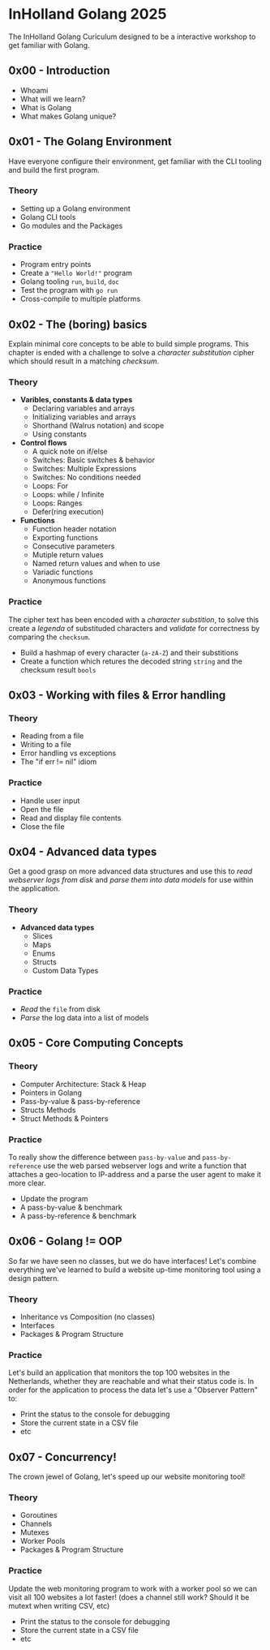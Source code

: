 # InHolland Golang 2025
The InHolland Golang Curiculum designed to be a interactive workshop to get familiar with Golang.

## 0x00 - Introduction
- Whoami
- What will we learn?
- What is Golang
- What makes Golang unique?

## 0x01 - The Golang Environment
Have everyone configure their environment, get familiar with the CLI tooling and build the first program.

### Theory
- Setting up a Golang environment
- Golang CLI tools
- Go modules and the Packages

### Practice
- Program entry points
- Create a `"Hello World!"` program
- Golang tooling `run`, `build`, `doc`
- Test the program with `go run`
- Cross-compile to multiple platforms

## 0x02 - The (boring) basics
Explain minimal core concepts to be able to build simple programs. This chapter is ended with a challenge to solve a _character substitution_ cipher which should result in a matching _checksum_.

### Theory
- **Varibles, constants & data types**
  - Declaring variables and arrays
  - Initializing variables and arrays
  - Shorthand (Walrus notation) and scope
  - Using constants
- **Control flows**
  - A quick note on if/else
  - Switches: Basic switches & behavior
  - Switches: Multiple Expressions
  - Switches: No conditions needed
  - Loops: For
  - Loops: while / Infinite
  - Loops: Ranges
  - Defer(ring execution)
- **Functions**
  - Function header notation
  - Exporting functions
  - Consecutive parameters
  - Mutiple return values
  - Named return values and when to use
  - Variadic functions
  - Anonymous functions

### Practice
The cipher text has been encoded with a _character substition_, to solve this create a _legenda_ of substituded characters and _validate_ for correctness by comparing the `checksum`.

 - Build a hashmap of every character (`a-zA-Z`) and their substitions
 - Create a function which retures  the decoded string `string` and the checksum result `bools`

## 0x03 - Working with files & Error handling
### Theory
- Reading from a file
- Writing to a file
- Error handling vs exceptions
- The "if err != nil" idiom

### Practice
- Handle user input
- Open the file
- Read and display file contents
- Close the file

## 0x04 - Advanced data types
Get a good grasp on more advanced data structures and use this to _read webserver logs from disk_ and _parse them into data models_ for use within the application.

### Theory
- **Advanced data types**
  - Slices
  - Maps
  - Enums
  - Structs
  - Custom Data Types

### Practice
 - _Read_ the `file` from disk
 - _Parse_ the log data into a list of models

## 0x05 - Core Computing Concepts

### Theory
- Computer Architecture: Stack & Heap
- Pointers in Golang
- Pass-by-value & pass-by-reference
- Structs Methods
- Struct Methods & Pointers

### Practice
To really show the difference between `pass-by-value` and `pass-by-reference` use the web parsed webserver logs and write a function that attaches a geo-location to IP-address and a parse the user agent to make it more clear.

  - Update the program
  - A pass-by-value & benchmark
  - A pass-by-reference & benchmark

## 0x06 - Golang != OOP
So far we have seen no classes, but we do have interfaces! Let's combine everything we've learned to build a website up-time monitoring tool using a design pattern.

### Theory
- Inheritance vs Composition (no classes)
- Interfaces
- Packages & Program Structure

### Practice
Let's build an application that monitors the top 100 websites in the Netherlands, whether they are reachable and what their status code is. In order for the application to process the data let's use a "Observer Pattern" to:

- Print the status to the console for debugging
- Store the current state in a CSV file
- etc

## 0x07 - Concurrency!
The crown jewel of Golang, let's speed up our website monitoring tool! 

### Theory
- Goroutines
- Channels
- Mutexes
- Worker Pools
- Packages & Program Structure

### Practice
Update the web monitoring program to work with a worker pool so we can visit all 100 websites a lot faster! (does a channel still work? Should it be mutext when writing CSV, etc)

- Print the status to the console for debugging
- Store the current state in a CSV file
- etc